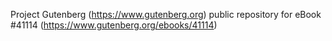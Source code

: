 Project Gutenberg (https://www.gutenberg.org) public repository for eBook #41114 (https://www.gutenberg.org/ebooks/41114)
